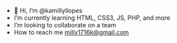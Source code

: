 - 👋 Hi, I’m @kamillyllopes
-  I’m currently learning HTML, CSS3, JS, PHP, and more
-  I’m looking to collaborate on a team
-  How to reach me milly1716k@gmail.com

<!---
kamillyllopes/kamillyllopes is a ✨ special ✨ repository because its `README.md` (this file) appears on your GitHub profile.
You can click the Preview link to take a look at your changes.
--->
